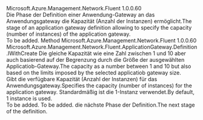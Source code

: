 <Type Name="IWithInstanceCount" FullName="Microsoft.Azure.Management.Network.Fluent.ApplicationGateway.Definition.IWithInstanceCount">
  <TypeSignature Language="C#" Value="public interface IWithInstanceCount" />
  <TypeSignature Language="ILAsm" Value=".class public interface auto ansi abstract IWithInstanceCount" />
  <TypeSignature Language="DocId" Value="T:Microsoft.Azure.Management.Network.Fluent.ApplicationGateway.Definition.IWithInstanceCount" />
  <TypeSignature Language="VB.NET" Value="Public Interface IWithInstanceCount" />
  <TypeSignature Language="F#" Value="type IWithInstanceCount = interface" />
  <AssemblyInfo>
    <AssemblyName>Microsoft.Azure.Management.Network.Fluent</AssemblyName>
    <AssemblyVersion>1.0.0.60</AssemblyVersion>
  </AssemblyInfo>
  <Interfaces />
  <Docs>
    <summary>
            <span data-ttu-id="28e79-101">Die Phase der Definition einer Anwendung-Gateway an das Anwendungsgateway die Kapazität (Anzahl der Instanzen) ermöglicht.</span><span class="sxs-lookup"><span data-stu-id="28e79-101">The stage of an application gateway definition allowing to specify the capacity (number of instances) of the application gateway.</span></span>
            </summary>
    <remarks>To be added.</remarks>
  </Docs>
  <Members>
    <Member MemberName="WithInstanceCount">
      <MemberSignature Language="C#" Value="public Microsoft.Azure.Management.Network.Fluent.ApplicationGateway.Definition.IWithCreate WithInstanceCount (int instanceCount);" />
      <MemberSignature Language="ILAsm" Value=".method public hidebysig newslot virtual instance class Microsoft.Azure.Management.Network.Fluent.ApplicationGateway.Definition.IWithCreate WithInstanceCount(int32 instanceCount) cil managed" />
      <MemberSignature Language="DocId" Value="M:Microsoft.Azure.Management.Network.Fluent.ApplicationGateway.Definition.IWithInstanceCount.WithInstanceCount(System.Int32)" />
      <MemberSignature Language="VB.NET" Value="Public Function WithInstanceCount (instanceCount As Integer) As IWithCreate" />
      <MemberSignature Language="F#" Value="abstract member WithInstanceCount : int -&gt; Microsoft.Azure.Management.Network.Fluent.ApplicationGateway.Definition.IWithCreate" Usage="iWithInstanceCount.WithInstanceCount instanceCount" />
      <MemberType>Method</MemberType>
      <AssemblyInfo>
        <AssemblyName>Microsoft.Azure.Management.Network.Fluent</AssemblyName>
        <AssemblyVersion>1.0.0.60</AssemblyVersion>
      </AssemblyInfo>
      <ReturnValue>
        <ReturnType>Microsoft.Azure.Management.Network.Fluent.ApplicationGateway.Definition.IWithCreate</ReturnType>
      </ReturnValue>
      <Parameters>
        <Parameter Name="instanceCount" Type="System.Int32" />
      </Parameters>
      <Docs>
        <param name="instanceCount"><span data-ttu-id="28e79-102">Die gleiche Kapazität wie eine Zahl zwischen 1 und 10 aber auch basierend auf der Begrenzung durch die Größe der ausgewählten Applicatiob-Gateway.</span><span class="sxs-lookup"><span data-stu-id="28e79-102">The capacity as a number between 1 and 10 but also based on the limits imposed by the selected applicatiob gateway size.</span></span></param>
        <summary>
            <span data-ttu-id="28e79-103">Gibt die verfügbare Kapazität (Anzahl der Instanzen) für das Anwendungsgateway.</span><span class="sxs-lookup"><span data-stu-id="28e79-103">Specifies the capacity (number of instances) for the application gateway.</span></span>
            <span data-ttu-id="28e79-104">Standardmäßig ist die 1-Instanz verwendet.</span><span class="sxs-lookup"><span data-stu-id="28e79-104">By default, 1 instance is used.</span></span>
            </summary>
        <returns>To be added.</returns>
        <remarks>To be added.</remarks>
        <return><span data-ttu-id="28e79-105">die nächste Phase der Definition.</span><span class="sxs-lookup"><span data-stu-id="28e79-105">The next stage of the definition.</span></span></return>
      </Docs>
    </Member>
  </Members>
</Type>
